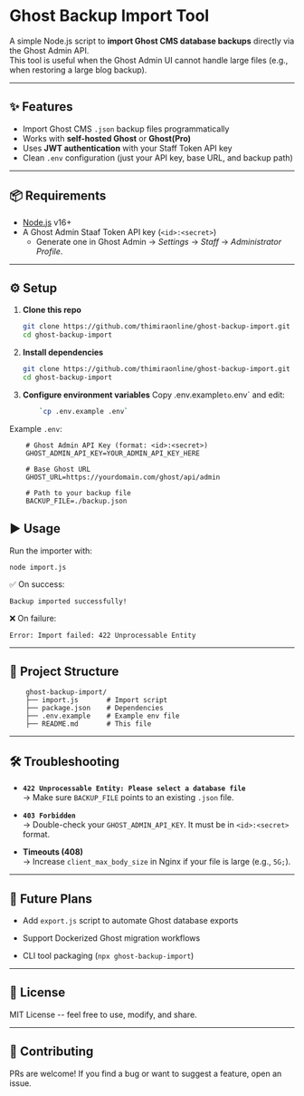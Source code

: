 # Ghost Backup Import Tool

A simple Node.js script to **import Ghost CMS database backups** directly via the Ghost Admin API.  
This tool is useful when the Ghost Admin UI cannot handle large files (e.g., when restoring a large blog backup).

---

## ✨ Features
- Import Ghost CMS `.json` backup files programmatically
- Works with **self-hosted Ghost** or **Ghost(Pro)**
- Uses **JWT authentication** with your Staff Token API key
- Clean `.env` configuration (just your API key, base URL, and backup path)

---

## 📦 Requirements
- [Node.js](https://nodejs.org/) v16+
- A Ghost Admin Staaf Token API key (`<id>:<secret>`)
  - Generate one in Ghost Admin → *Settings* → *Staff* → *Administrator Profile*.

---

## ⚙️ Setup

1. **Clone this repo**
   ```bash
   git clone https://github.com/thimiraonline/ghost-backup-import.git
   cd ghost-backup-import

2. **Install dependencies**
   ```bash
   git clone https://github.com/thimiraonline/ghost-backup-import.git
   cd ghost-backup-import

3. **Configure environment variables**
    Copy .env.example` to `.env` and edit:
    ```bash
        `cp .env.example .env`


Example `.env`:

        # Ghost Admin API Key (format: <id>:<secret>)
        GHOST_ADMIN_API_KEY=YOUR_ADMIN_API_KEY_HERE

        # Base Ghost URL
        GHOST_URL=https://yourdomain.com/ghost/api/admin

        # Path to your backup file
        BACKUP_FILE=./backup.json

▶️ Usage
--------

Run the importer with:

    node import.js

✅ On success:

`Backup imported successfully!`

❌ On failure:

`Error: Import failed: 422 Unprocessable Entity`

* * * * *

📂 Project Structure
--------------------

        ghost-backup-import/
        ├── import.js       # Import script
        ├── package.json    # Dependencies
        ├── .env.example    # Example env file
        ├── README.md       # This file

* * * * *

🛠 Troubleshooting
------------------

-   **`422 Unprocessable Entity: Please select a database file`**\
    → Make sure `BACKUP_FILE` points to an existing `.json` file.

-   **`403 Forbidden`**\
    → Double-check your `GHOST_ADMIN_API_KEY`. It must be in `<id>:<secret>` format.

-   **Timeouts (408)**\
    → Increase `client_max_body_size` in Nginx if your file is large (e.g., `5G;`).

* * * * *

🔮 Future Plans
---------------

-   Add `export.js` script to automate Ghost database exports

-   Support Dockerized Ghost migration workflows

-   CLI tool packaging (`npx ghost-backup-import`)

* * * * *

📜 License
----------

MIT License -- feel free to use, modify, and share.

* * * * *

🌟 Contributing
---------------

PRs are welcome! If you find a bug or want to suggest a feature, open an issue.